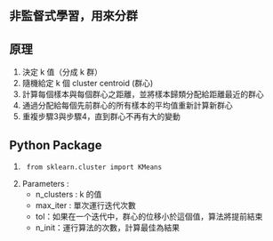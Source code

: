 ## 非監督式學習，用來分群
## 原理
1. 決定 k 值（分成 k 群）
2. 隨機給定 k 個 cluster centroid (群心)
3. 計算每個樣本與每個群心之距離，並將樣本歸類分配給距離最近的群心
4. 通過分配給每個先前群心的所有樣本的平均值重新計算新群心
5. 重複步驟3與步驟4，直到群心不再有大的變動
## Python Package
1.      from sklearn.cluster import KMeans
2.  Parameters :
     * n_clusters : k 的值
     * max_iter : 單次運行迭代次數
     * tol：如果在一个迭代中，群心的位移小於這個值，算法將提前結束
     * n_init：運行算法的次數，計算最佳為結果
